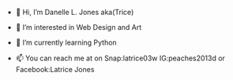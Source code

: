 - 👋 Hi, I’m Danelle L. Jones aka(Trice)
- 👀 I’m interested in Web Design and Art 
- 🌱 I’m currently learning Python
  
- 📫 You can reach me at on Snap:latrice03w 
  IG:peaches2013d or Facebook:Latrice Jones

<!---
Danelle12/Danelle12 is a ✨ special ✨ repository because its `README.md` (this file) appears on your GitHub profile.
You can click the Preview link to take a look at your changes.
---> 
